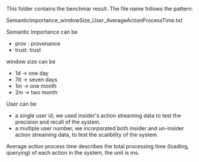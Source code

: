 This folder contains the benchmar result. 
The file name follows the pattern:

SemanticImportance_windowSize_User_AverageActionProcessTime.txt

Semantic Importance can be 
* prov : provenance
* trust: trust

window size can be
* 1d -> one day
* 7d -> seven days
* 1m -> one month
* 2m -> two month

User can be 
* a single user id, we used insider's action streaming data to test the precision and recall of the system.
* a multiple user number, we incorporated both insider and un-insider action streaming data, to test the scalibility of the system.

Average action process time describes the total processing time (loading, querying) of each action in the system, the unit is ms. 